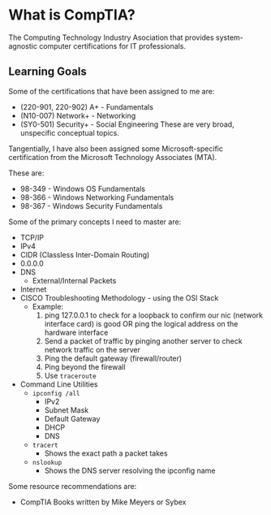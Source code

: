 # What is CompTIA?

The Computing Technology Industry Asociation that provides system-agnostic computer certifications for IT professionals.

## Learning Goals

Some of the certifications that have been assigned to me are:
* (220-901, 220-902) A+ - Fundamentals
* (N10-007) Network+ - Networking
* (SY0-501) Security+ - Social Engineering
These are very broad, unspecific conceptual topics.

Tangentially, I have also been assigned some Microsoft-specific certification from the Microsoft Technology Associates (MTA).

These are:
* 98-349 - Windows OS Fundamentals
* 98-366 - Windows Networking Fundamentals
* 98-367 - Windows Security Fundamentals

Some of the primary concepts I need to master are:
* TCP/IP
* IPv4
* CIDR (Classless Inter-Domain Routing)
* 0.0.0.0
* DNS
    * External/Internal Packets
* Internet
* CISCO Troubleshooting Methodology - using the OSI Stack
    * Example:
        1. ping 127.0.0.1 to check for a loopback to confirm our nic (network interface card) is good
           OR
           ping the logical address on the hardware interface
        2. Send a packet of traffic by pinging another server to check network traffic on the server
        3. Ping the default gateway (firewall/router)
        4. Ping beyond the firewall
        5. Use `traceroute`
* Command Line Utilities
    * `ipconfig /all`
        * IPv2
        * Subnet Mask
        * Default Gateway
        * DHCP
        * DNS
    * `tracert`
        * Shows the exact path a packet takes
    * `nslookup`
        * Shows the DNS server resolving the ipconfig name

Some resource recommendations are:
* CompTIA Books written by Mike Meyers or Sybex